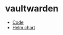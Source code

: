 # vaultwarden

* [Code](https://github.com/dani-garcia/vaultwarden)
* [Helm chart](https://github.com/gissilabs/charts/tree/master/vaultwarden)
